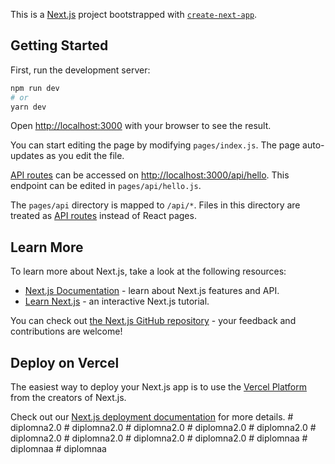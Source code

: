 This is a [Next.js](https://nextjs.org/) project bootstrapped with [`create-next-app`](https://github.com/vercel/next.js/tree/canary/packages/create-next-app).

## Getting Started

First, run the development server:

```bash
npm run dev
# or
yarn dev
```

Open [http://localhost:3000](http://localhost:3000) with your browser to see the result.

You can start editing the page by modifying `pages/index.js`. The page auto-updates as you edit the file.

[API routes](https://nextjs.org/docs/api-routes/introduction) can be accessed on [http://localhost:3000/api/hello](http://localhost:3000/api/hello). This endpoint can be edited in `pages/api/hello.js`.

The `pages/api` directory is mapped to `/api/*`. Files in this directory are treated as [API routes](https://nextjs.org/docs/api-routes/introduction) instead of React pages.

## Learn More

To learn more about Next.js, take a look at the following resources:

- [Next.js Documentation](https://nextjs.org/docs) - learn about Next.js features and API.
- [Learn Next.js](https://nextjs.org/learn) - an interactive Next.js tutorial.

You can check out [the Next.js GitHub repository](https://github.com/vercel/next.js/) - your feedback and contributions are welcome!

## Deploy on Vercel

The easiest way to deploy your Next.js app is to use the [Vercel Platform](https://vercel.com/new?utm_medium=default-template&filter=next.js&utm_source=create-next-app&utm_campaign=create-next-app-readme) from the creators of Next.js.

Check out our [Next.js deployment documentation](https://nextjs.org/docs/deployment) for more details.
#   d i p l o m n a 2 . 0  
 #   d i p l o m n a 2 . 0  
 #   d i p l o m n a 2 . 0  
 #   d i p l o m n a 2 . 0  
 #   d i p l o m n a 2 . 0  
 #   d i p l o m n a 2 . 0  
 #   d i p l o m n a 2 . 0  
 #   d i p l o m n a 2 . 0  
 #   d i p l o m n a 2 . 0  
 #   d i p l o m n a a  
 #   d i p l o m n a a  
 #   d i p l o m n a a  
 